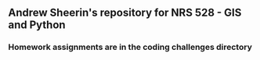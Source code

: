 ## Andrew Sheerin's repository for NRS 528 - GIS and Python

### Homework assignments are in the coding challenges directory
